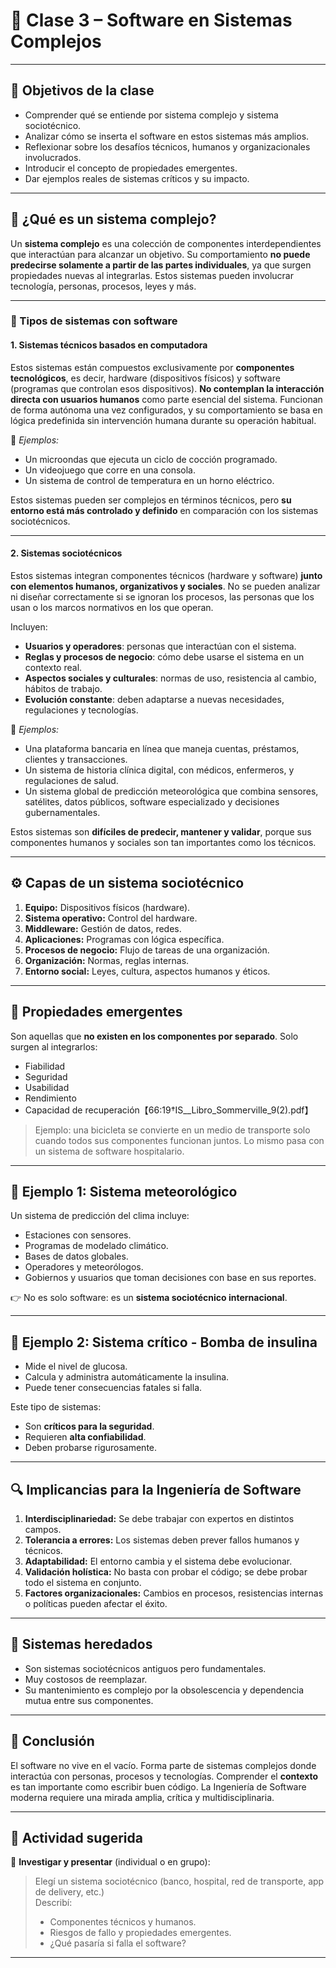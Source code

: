 # 📘 Clase 3 – Software en Sistemas Complejos

---

## 🎯 Objetivos de la clase

- Comprender qué se entiende por sistema complejo y sistema sociotécnico.
- Analizar cómo se inserta el software en estos sistemas más amplios.
- Reflexionar sobre los desafíos técnicos, humanos y organizacionales involucrados.
- Introducir el concepto de propiedades emergentes.
- Dar ejemplos reales de sistemas críticos y su impacto.

---

## 🧠 ¿Qué es un sistema complejo?

Un **sistema complejo** es una colección de componentes interdependientes que interactúan para alcanzar un objetivo. Su comportamiento **no puede predecirse solamente a partir de las partes individuales**, ya que surgen propiedades nuevas al integrarlas. Estos sistemas pueden involucrar tecnología, personas, procesos, leyes y más.

---

### 🧩 Tipos de sistemas con software

#### 1. Sistemas técnicos basados en computadora

Estos sistemas están compuestos exclusivamente por **componentes tecnológicos**, es decir, hardware (dispositivos físicos) y software (programas que controlan esos dispositivos). **No contemplan la interacción directa con usuarios humanos** como parte esencial del sistema. Funcionan de forma autónoma una vez configurados, y su comportamiento se basa en lógica predefinida sin intervención humana durante su operación habitual.

📌 *Ejemplos:*  
- Un microondas que ejecuta un ciclo de cocción programado.  
- Un videojuego que corre en una consola.  
- Un sistema de control de temperatura en un horno eléctrico.

Estos sistemas pueden ser complejos en términos técnicos, pero **su entorno está más controlado y definido** en comparación con los sistemas sociotécnicos.

---

#### 2. Sistemas sociotécnicos

Estos sistemas integran componentes técnicos (hardware y software) **junto con elementos humanos, organizativos y sociales**. No se pueden analizar ni diseñar correctamente si se ignoran los procesos, las personas que los usan o los marcos normativos en los que operan.

Incluyen:
- **Usuarios y operadores**: personas que interactúan con el sistema.
- **Reglas y procesos de negocio**: cómo debe usarse el sistema en un contexto real.
- **Aspectos sociales y culturales**: normas de uso, resistencia al cambio, hábitos de trabajo.
- **Evolución constante**: deben adaptarse a nuevas necesidades, regulaciones y tecnologías.

📌 *Ejemplos:*  
- Una plataforma bancaria en línea que maneja cuentas, préstamos, clientes y transacciones.  
- Un sistema de historia clínica digital, con médicos, enfermeros, y regulaciones de salud.  
- Un sistema global de predicción meteorológica que combina sensores, satélites, datos públicos, software especializado y decisiones gubernamentales.

Estos sistemas son **difíciles de predecir, mantener y validar**, porque sus componentes humanos y sociales son tan importantes como los técnicos.


---

## ⚙️ Capas de un sistema sociotécnico

1. **Equipo:** Dispositivos físicos (hardware).
2. **Sistema operativo:** Control del hardware.
3. **Middleware:** Gestión de datos, redes.
4. **Aplicaciones:** Programas con lógica específica.
5. **Procesos de negocio:** Flujo de tareas de una organización.
6. **Organización:** Normas, reglas internas.
7. **Entorno social:** Leyes, cultura, aspectos humanos y éticos.

---

## 🧱 Propiedades emergentes

Son aquellas que **no existen en los componentes por separado**. Solo surgen al integrarlos:

- Fiabilidad
- Seguridad
- Usabilidad
- Rendimiento
- Capacidad de recuperación【66:19†IS__Libro_Sommerville_9(2).pdf】

> Ejemplo: una bicicleta se convierte en un medio de transporte solo cuando todos sus componentes funcionan juntos. Lo mismo pasa con un sistema de software hospitalario.

---

## 🧪 Ejemplo 1: Sistema meteorológico

Un sistema de predicción del clima incluye:
- Estaciones con sensores.
- Programas de modelado climático.
- Bases de datos globales.
- Operadores y meteorólogos.
- Gobiernos y usuarios que toman decisiones con base en sus reportes.

👉 No es solo software: es un **sistema sociotécnico internacional**.

---

## 🧪 Ejemplo 2: Sistema crítico - Bomba de insulina

- Mide el nivel de glucosa.
- Calcula y administra automáticamente la insulina.
- Puede tener consecuencias fatales si falla.

Este tipo de sistemas:
- Son **críticos para la seguridad**.
- Requieren **alta confiabilidad**.
- Deben probarse rigurosamente.

---

## 🔍 Implicancias para la Ingeniería de Software

1. **Interdisciplinariedad:** Se debe trabajar con expertos en distintos campos.
2. **Tolerancia a errores:** Los sistemas deben prever fallos humanos y técnicos.
3. **Adaptabilidad:** El entorno cambia y el sistema debe evolucionar.
4. **Validación holística:** No basta con probar el código; se debe probar todo el sistema en conjunto.
5. **Factores organizacionales:** Cambios en procesos, resistencias internas o políticas pueden afectar el éxito.

---

## 🚨 Sistemas heredados

- Son sistemas sociotécnicos antiguos pero fundamentales.
- Muy costosos de reemplazar.
- Su mantenimiento es complejo por la obsolescencia y dependencia mutua entre sus componentes.

---

## 📌 Conclusión

El software no vive en el vacío. Forma parte de sistemas complejos donde interactúa con personas, procesos y tecnologías. Comprender el **contexto** es tan importante como escribir buen código. La Ingeniería de Software moderna requiere una mirada amplia, crítica y multidisciplinaria.

---

## 🧠 Actividad sugerida

🔎 **Investigar y presentar** (individual o en grupo):  
> Elegí un sistema sociotécnico (banco, hospital, red de transporte, app de delivery, etc.)  
> Describí:
> - Componentes técnicos y humanos.
> - Riesgos de fallo y propiedades emergentes.
> - ¿Qué pasaría si falla el software?

---


